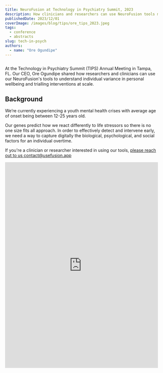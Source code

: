 ```yaml
---
title: NeuroFusion at Technology in Psychiatry Summit, 2023
description: How clinicians and researchers can use NeuroFusion tools monitor individual variance in personal wellbeing and trialling interventions
publishedDate: 2023/12/01
coverImage: /images/blog/tips/ore_tips_2023.jpeg
tags:
  - conference
  - abstracts
slug: tech-in-psych
authors:
  - name: "Ore Ogundipe"
---
```


<img src="/images/blog/tips/ore_tips_2023.jpeg" alt="" data-zoomable style="cursor: zoom-in;" />

At the Technology in Psychiatry Summit (TIPS) Annual Meeting in Tampa, FL. Our CEO, Ore Ogundipe shared how researchers and clinicians can use our NeuroFusion's tools to understand individual variance in personal wellbeing and trialling interventions at scale.

## Background

We’re currently experiencing a youth mental health crises with average age of onset being between 12-25 years old.

Our genes predict how we react differently to life stressors so there is no one size fits all approach. In order to effectively detect and intervene early, we need a way to capture digitally the biological, psychological, and social factors for an individual overtime.

If you're a clinician or researcher interested in using our tools, [please reach out to us contact@usefusion.app](mailto:contact@usefusion.app)

<iframe src="https://mfr.ca-1.osf.io/render?url=https://osf.io/download/mrbw5/?direct%26mode=render"
    width="100%"
    scrolling="yes"
    height="677px"
    marginheight="0"
    frameborder="0"
    allowfullscreen
    webkitallowfullscreen
>
